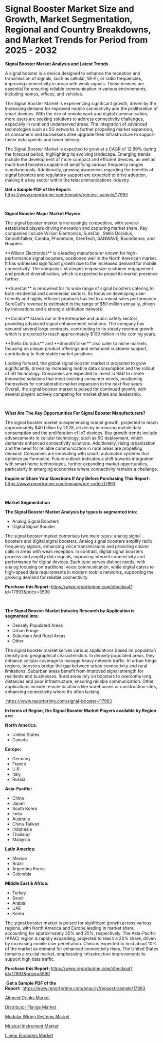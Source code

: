 <p><h1>Signal Booster Market Size and Growth, Market Segmentation, Regional and Country Breakdowns, and Market Trends for Period from 2025 -  2032</h1></p><p><strong>Signal Booster Market Analysis and Latest Trends</strong></p>
<p><p>A signal booster is a device designed to enhance the reception and transmission of signals, such as cellular, Wi-Fi, or radio frequencies, improving connectivity in areas with weak signals. These devices are essential for ensuring reliable communication in various environments, including homes, offices, and vehicles.</p><p>The Signal Booster Market is experiencing significant growth, driven by the increasing demand for improved mobile connectivity and the proliferation of smart devices. With the rise of remote work and digital communication, more users are seeking solutions to address connectivity challenges, especially in rural and underserved areas. The integration of advanced technologies such as 5G networks is further propelling market expansion, as consumers and businesses alike upgrade their infrastructure to support faster data speeds and lower latency.</p><p>The Signal Booster Market is expected to grow at a CAGR of 12.89% during the forecast period, highlighting its evolving landscape. Emerging trends include the development of more compact and efficient devices, as well as multi-band boosters capable of amplifying various frequency ranges simultaneously. Additionally, growing awareness regarding the benefits of signal boosters and regulatory support are expected to drive adoption, making it a key sector within the telecommunications industry.</p></p>
<p><strong>Get a Sample PDF of the Report:&nbsp;</strong> <a href="https://www.reportprime.com/enquiry/request-sample/17993?utm_campaign=2748&utm_medium=2&utm_source=Github&utm_content=ia&utm_term=18032025&utm_id=signal-booster">https://www.reportprime.com/enquiry/request-sample/17993</a></p>
<p>&nbsp;</p>
<p><strong>Signal Booster Major Market Players</strong></p>
<p><p>The signal booster market is increasingly competitive, with several established players driving innovation and capturing market share. Key companies include Wilson Electronics, SureCall, Stella Doradus, SmoothTalker, Comba, Phonetone, GrenTech, SANWAVE, BoomSense, and Huaptec.</p><p>**Wilson Electronics** is a leading manufacturer known for high-performance signal boosters, positioned well in the North American market. It has witnessed significant growth due to the increased demand for mobile connectivity. The company’s strategies emphasize customer engagement and product diversification, which is expected to propel its market presence further.</p><p>**SureCall** is renowned for its wide range of signal boosters catering to both residential and commercial sectors. Its focus on developing user-friendly and highly efficient products has led to a robust sales performance. SureCall's revenue is estimated in the range of $50 million annually, driven by innovations and a strong distribution network.</p><p>**Comba** stands out in the enterprise and public safety sectors, providing advanced signal enhancement solutions. The company has secured several large contracts, contributing to its steady revenue growth, which is projected to reach approximately $100 million in the coming years.</p><p>**Stella Doradus** and **SmoothTalker** also cater to niche markets, focusing on unique product offerings and enhanced customer support, contributing to their stable market positions.</p><p>Looking forward, the global signal booster market is projected to grow significantly, driven by increasing mobile data consumption and the rollout of 5G technology. Companies are expected to invest in R&D to create innovative solutions that meet evolving consumer needs, positioning themselves for considerable market expansion in the next five years. Overall, the signal booster market is poised for continued growth, with several players actively competing for market share and leadership.</p></p>
<p>&nbsp;</p>
<p><strong>What Are The Key Opportunities For Signal Booster Manufacturers?</strong></p>
<p><p>The signal booster market is experiencing robust growth, projected to reach approximately $40 billion by 2028, driven by increasing mobile data consumption and the proliferation of IoT devices. Key growth trends include advancements in cellular technology, such as 5G deployment, which demands enhanced connectivity solutions. Additionally, rising urbanization and the need for reliable communication in rural areas are propelling demand. Companies are innovating with smart, automated systems that optimize performance. Future outlook indicates a shift towards integration with smart home technologies, further expanding market opportunities, particularly in emerging economies where connectivity remains a challenge.</p></p>
<p><strong>Inquire or Share Your Questions If Any Before Purchasing This Report:</strong> <a href="https://www.reportprime.com/enquiry/pre-order/17993?utm_campaign=2748&utm_medium=2&utm_source=Github&utm_content=ia&utm_term=18032025&utm_id=signal-booster">https://www.reportprime.com/enquiry/pre-order/17993</a></p>
<p>&nbsp;</p>
<p><strong>Market Segmentation</strong></p>
<p><strong>The Signal Booster Market Analysis by types is segmented into:</strong></p>
<p><ul><li>Analog Signal Boosters</li><li>Digital Signal Booster</li></ul></p>
<p><p>The signal booster market comprises two main types: analog signal boosters and digital signal boosters. Analog signal boosters amplify radio frequency signals, enhancing voice transmissions and providing clearer calls in areas with weak reception. In contrast, digital signal boosters process and amplify data signals, improving internet connectivity and performance for digital devices. Each type serves distinct needs, with analog focusing on traditional voice communication, while digital caters to high-speed data requirements in modern mobile networks, supporting the growing demand for reliable connectivity.</p></p>
<p><strong>Purchase this Report:&nbsp;</strong><a href="https://www.reportprime.com/checkout?id=17993&price=3590&utm_campaign=2748&utm_medium=2&utm_source=Github&utm_content=ia&utm_term=18032025&utm_id=signal-booster">https://www.reportprime.com/checkout?id=17993&price=3590</a></p>
<p>&nbsp;</p>
<p><strong>The Signal Booster Market Industry Research by Application is segmented into:</strong></p>
<p><ul><li>Densely Populated Areas</li><li>Urban Fringe</li><li>Suburban And Rural Areas</li><li>Other</li></ul></p>
<p><p>The signal booster market serves various applications based on population density and geographical characteristics. In densely populated areas, they enhance cellular coverage to manage heavy network traffic. In urban fringe regions, boosters bridge the gap between urban connectivity and rural limitations. Suburban areas benefit from improved signal strength for residents and businesses. Rural areas rely on boosters to overcome long distances and poor infrastructure, ensuring reliable communication. Other applications include remote locations like warehouses or construction sites, enhancing connectivity where it’s often lacking.</p></p>
<p><a href="https://www.reportprime.com/signal-booster-r17993?utm_campaign=2748&utm_medium=2&utm_source=Github&utm_content=ia&utm_term=18032025&utm_id=signal-booster">&nbsp;https://www.reportprime.com/signal-booster-r17993</a></p>
<p><strong>In terms of Region, the Signal Booster Market Players available by Region are:</strong></p>
<p>
    <p> <strong> North America: </strong>
        <ul>
            <li>United States</li>
            <li>Canada</li>
        </ul>
        </p> 
    <p> <strong> Europe: </strong>
        <ul>
            <li>Germany</li>
            <li>France</li>
            <li>U.K.</li>
            <li>Italy</li>
            <li>Russia</li>
        </ul>
        </p> 
    <p> <strong> Asia-Pacific: </strong>
        <ul>
            <li>China</li>
            <li>Japan</li>
            <li>South Korea</li>
            <li>India</li>
            <li>Australia</li>
            <li>China Taiwan</li>
            <li>Indonesia</li>
            <li>Thailand</li>
            <li>Malaysia</li>
        </ul>
        </p> 
    <p> <strong> Latin America: </strong>
        <ul>
            <li>Mexico</li>
            <li>Brazil</li>
            <li>Argentina Korea</li>
            <li>Colombia</li>
        </ul>
        </p> 
    <p> <strong> Middle East & Africa: </strong>
        <ul>
            <li>Turkey</li>
            <li>Saudi</li>
            <li>Arabia</li>
            <li>UAE</li>
            <li>Korea</li>
        </ul>
    </p>
    </p>
<p><p>The signal booster market is poised for significant growth across various regions, with North America and Europe leading in market share, accounting for approximately 35% and 25%, respectively. The Asia-Pacific (APAC) region is rapidly expanding, projected to reach a 20% share, driven by increasing mobile user penetration. China is expected to hold about 10% of the market as demand for enhanced connectivity rises. The United States remains a crucial market, emphasizing infrastructure improvements to support high data traffic.</p></p>
<p><strong>Purchase this Report: </strong><a href="https://www.reportprime.com/checkout?id=17993&price=3590&utm_campaign=2748&utm_medium=2&utm_source=Github&utm_content=ia&utm_term=18032025&utm_id=signal-booster">https://www.reportprime.com/checkout?id=17993&price=3590</a></p>
<p>&nbsp;<strong>Get a Sample PDF of the Report:&nbsp;&nbsp;</strong><a href="https://www.reportprime.com/enquiry/request-sample/17993?utm_campaign=2748&utm_medium=2&utm_source=Github&utm_content=ia&utm_term=18032025&utm_id=signal-booster">https://www.reportprime.com/enquiry/request-sample/17993</a></p>
<p><strong></strong></p>
<p><p><a href="https://www.linkedin.com/pulse/growth-revenue-projections-almond-drinks-market-138-cagr-from-datnf?utm_campaign=2748&utm_medium=2&utm_source=Github&utm_content=ia&utm_term=18032025&utm_id=signal-booster">Almond Drinks Market</a></p><p><a href="https://www.linkedin.com/pulse/distributor-flange-market-outlook-from-2025-2032-marketsize-crpjf?utm_campaign=2748&utm_medium=2&utm_source=Github&utm_content=ia&utm_term=18032025&utm_id=signal-booster">Distributor Flange Market</a></p><p><a href="https://www.linkedin.com/pulse/in-depth-modular-wiring-systems-market-analysis-trends-share-0k9re?utm_campaign=2748&utm_medium=2&utm_source=Github&utm_content=ia&utm_term=18032025&utm_id=signal-booster">Modular Wiring Systems Market</a></p><p><a href="https://github.com/stillsfloria19981/Market-Research-Report-List-1/blob/main/musical-instrument-market.md?utm_campaign=2748&utm_medium=2&utm_source=Github&utm_content=ia&utm_term=18032025&utm_id=signal-booster">Musical Instrument Market</a></p><p><a href="https://github.com/triattwood9919/Market-Research-Report-List-1/blob/main/linear-encoders-market.md?utm_campaign=2748&utm_medium=2&utm_source=Github&utm_content=ia&utm_term=18032025&utm_id=signal-booster">Linear Encoders Market</a></p></p>